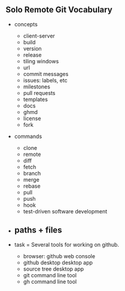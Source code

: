 ## Solo Remote Git Vocabulary

- concepts
  - client-server
  - build
  - version
  - release
  - tiling windows
  - url
  - commit messages
  - issues: labels, etc
  - milestones
  - pull requests
  - templates
  - docs
  - ghmd
  - license
  - fork

- commands
  - clone
  - remote
  - diff
  - fetch
  - branch
  - merge
  - rebase
  - pull
  - push
  - hook
  - test-driven software development

- paths + files
  - 

- task = Several tools for working on github.
  - browser: github web console
  - github desktop desktop app
  - source tree desktop app
  - git command line tool
  - gh command line tool
